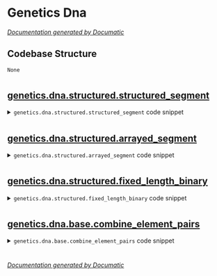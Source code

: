 # Genetics Dna

[_Documentation generated by Documatic_](https://www.documatic.com)

<!---Documatic-section-Codebase Structure-start--->
## Codebase Structure

<!---Documatic-block-system_architecture-start--->
```mermaid
None
```
<!---Documatic-block-system_architecture-end--->

# #
<!---Documatic-section-Codebase Structure-end--->

<!---Documatic-section-genetics.dna.structured.structured_segment-start--->
## [genetics.dna.structured.structured_segment](6-genetics_dna.md#genetics.dna.structured.structured_segment)

<!---Documatic-section-structured_segment-start--->
<!---Documatic-block-genetics.dna.structured.structured_segment-start--->
<details>
	<summary><code>genetics.dna.structured.structured_segment</code> code snippet</summary>

```python
def structured_segment(*ordered_types):
    types_table = {Type.__name__: i for (i, Type) in enumerate(ordered_types)}

    class StructuredSegment(DNABaseSegment):
        static_length = sum((Type.static_length for Type in ordered_types))
        __slots__ = ()

        @staticmethod
        def initial_components():
            return tuple((Type() for Type in ordered_types))

        def __getattr__(self, name):
            return self.components[types_table[name]]
    return StructuredSegment
```
</details>
<!---Documatic-block-genetics.dna.structured.structured_segment-end--->
<!---Documatic-section-structured_segment-end--->

# #
<!---Documatic-section-genetics.dna.structured.structured_segment-end--->

<!---Documatic-section-genetics.dna.structured.arrayed_segment-start--->
## [genetics.dna.structured.arrayed_segment](6-genetics_dna.md#genetics.dna.structured.arrayed_segment)

<!---Documatic-section-arrayed_segment-start--->
<!---Documatic-block-genetics.dna.structured.arrayed_segment-start--->
<details>
	<summary><code>genetics.dna.structured.arrayed_segment</code> code snippet</summary>

```python
def arrayed_segment(length, repeated_type):

    class ArrayedSegment(DNABaseSegment):
        static_length = length * repeated_type.static_length
        __slots__ = ()

        @staticmethod
        def initial_components():
            return tuple((repeated_type() for _ in range(length)))
    return ArrayedSegment
```
</details>
<!---Documatic-block-genetics.dna.structured.arrayed_segment-end--->
<!---Documatic-section-arrayed_segment-end--->

# #
<!---Documatic-section-genetics.dna.structured.arrayed_segment-end--->

<!---Documatic-section-genetics.dna.structured.fixed_length_binary-start--->
## [genetics.dna.structured.fixed_length_binary](6-genetics_dna.md#genetics.dna.structured.fixed_length_binary)

<!---Documatic-section-fixed_length_binary-start--->
<!---Documatic-block-genetics.dna.structured.fixed_length_binary-start--->
<details>
	<summary><code>genetics.dna.structured.fixed_length_binary</code> code snippet</summary>

```python
def fixed_length_binary(length):

    class FixedDNABinary(DNABaseBinary):
        __slots__ = ()
        static_length = length
    return FixedDNABinary
```
</details>
<!---Documatic-block-genetics.dna.structured.fixed_length_binary-end--->
<!---Documatic-section-fixed_length_binary-end--->

# #
<!---Documatic-section-genetics.dna.structured.fixed_length_binary-end--->

<!---Documatic-section-genetics.dna.base.combine_element_pairs-start--->
## [genetics.dna.base.combine_element_pairs](6-genetics_dna.md#genetics.dna.base.combine_element_pairs)

<!---Documatic-section-combine_element_pairs-start--->
<!---Documatic-block-genetics.dna.base.combine_element_pairs-start--->
<details>
	<summary><code>genetics.dna.base.combine_element_pairs</code> code snippet</summary>

```python
def combine_element_pairs(pairs):
    return tuple(zip(*pairs))
```
</details>
<!---Documatic-block-genetics.dna.base.combine_element_pairs-end--->
<!---Documatic-section-combine_element_pairs-end--->

# #
<!---Documatic-section-genetics.dna.base.combine_element_pairs-end--->

[_Documentation generated by Documatic_](https://www.documatic.com)